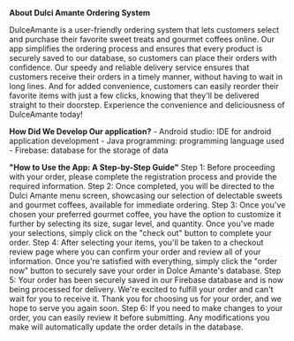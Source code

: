 **About Dulci Amante Ordering System**

DulceAmante is a user-friendly ordering system that lets customers select and purchase their favorite sweet treats and gourmet coffees online. Our app simplifies the ordering process and ensures that every product is securely saved to our database, so customers can place their orders with confidence. Our speedy and reliable delivery service ensures that customers receive their orders in a timely manner, without having to wait in long lines. And for added convenience, customers can easily reorder their favorite items with just a few clicks, knowing that they'll be delivered straight to their doorstep. Experience the convenience and deliciousness of DulceAmante today!

**How Did We Develop Our application?**
       - Android studio: IDE for android application development 
       - Java programming: programming language used
       - Firebase: database for the storage of data


**"How to Use the App: A Step-by-Step Guide"**
    Step 1: Before proceeding with your order, please complete the registration process and provide the required information.
    Step 2: Once completed, you will be directed to the Dulci Amante menu screen, showcasing our selection of delectable sweets and gourmet coffees, available for                 immediate ordering.
    Step 3: Once you've chosen your preferred gourmet coffee, you have the option to customize it further by selecting its size, sugar level, and quantity. Once                   you've made your selections, simply click on the "check out" button to complete your order.
    Step 4: After selecting your items, you'll be taken to a checkout review page where you can confirm your order and review all of your information. Once you're                 satisfied with everything, simply click the "order now" button to securely save your order in Dolce Amante's database.
    Step 5: Your order has been securely saved in our Firebase database and is now being processed for delivery. We're excited to fulfill your order and can't wait                for you to receive it. Thank you for choosing us for your order, and we hope to serve you again soon.
    Step 6: If you need to make changes to your order, you can easily review it before submitting. Any modifications you make will automatically update the order                  details in the database.
